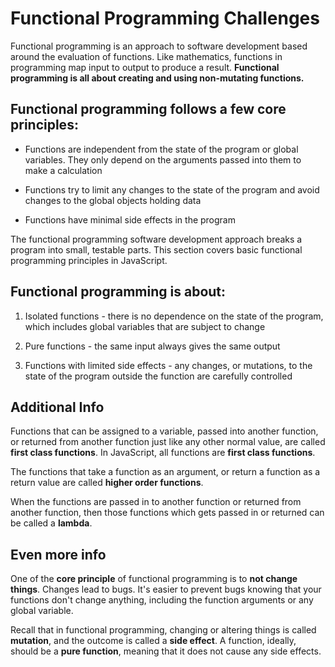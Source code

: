# Functional Programming Challenges

Functional programming is an approach to software development based around the evaluation of functions. Like mathematics, functions in programming map input to output to produce a result. **Functional programming is all about creating and using non-mutating functions.**

## Functional programming follows a few core principles:

- Functions are independent from the state of the program or global variables. They only depend on the arguments passed into them to make a calculation

- Functions try to limit any changes to the state of the program and avoid changes to the global objects holding data

- Functions have minimal side effects in the program


The functional programming software development approach breaks a program into small, testable parts. This section covers basic functional programming principles in JavaScript.

## Functional programming is about:

1) Isolated functions - there is no dependence on the state of the program, which includes global variables that are subject to change

2) Pure functions - the same input always gives the same output

3) Functions with limited side effects - any changes, or mutations, to the state of the program outside the function are carefully controlled

## Additional Info

Functions that can be assigned to a variable, passed into another function, or returned from another function just like any other normal value, are called **first class functions**. In JavaScript, all functions are __first class functions__.

The functions that take a function as an argument, or return a function as a return value are called **higher order functions**.

When the functions are passed in to another function or returned from another function, then those functions which gets passed in or returned can be called a **lambda**.

## Even more info

One of the **core principle** of functional programming is to **not change things**. Changes lead to bugs. It's easier to prevent bugs knowing that your functions don't change anything, including the function arguments or any global variable.

Recall that in functional programming, changing or altering things is called **mutation**, and the outcome is called a **side effect**. A function, ideally, should be a **pure function**, meaning that it does not cause any side effects.

